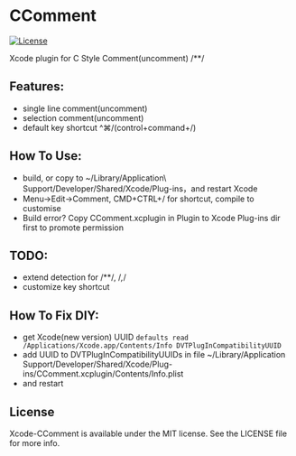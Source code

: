CComment
========
[![License](https://img.shields.io/badge/license-MIT-blue.svg)](https://github.com/flexih/Xcode-CComment/blob/master/LICENSE)

Xcode plugin for C Style Comment(uncomment) /**/

Features:
---------
- single line comment(uncomment)
- selection comment(uncomment)
- default key shortcut ^⌘/(control+command+/)

How To Use:
-----------
- build, or copy to ~/Library/Application\ Support/Developer/Shared/Xcode/Plug-ins，and restart Xcode
- Menu->Edit->Comment, CMD+CTRL+/ for shortcut, compile to customise
- Build error? Copy CComment.xcplugin in Plugin to Xcode Plug-ins dir first to promote permission

TODO:
-----
- extend detection for /**/, /*,*/
- customize key shortcut

How To Fix DIY:
-----------
-  get Xcode(new version) UUID
   `defaults read /Applications/Xcode.app/Contents/Info DVTPlugInCompatibilityUUID`   
- add UUID to DVTPlugInCompatibilityUUIDs in file
  ~/Library/Application Support/Developer/Shared/Xcode/Plug-ins/CComment.xcplugin/Contents/Info.plist
- and restart
## License

Xcode-CComment is available under the MIT license. See the LICENSE file for more info.
